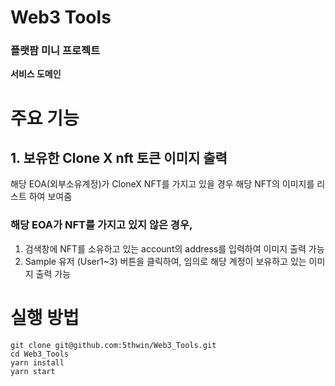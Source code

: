 # Web3 Tools
### 플랫팜 미니 프로젝트

**서비스 도메인**

# 주요 기능
## 1. 보유한 Clone X nft 토큰 이미지 출력
해당 EOA(외부소유계정)가 CloneX NFT를 가지고 있을 경우 해당 NFT의 이미지를 리스트 하여 보여줌
### 해당 EOA가 NFT를 가지고 있지 않은 경우, 
1. 검색창에 NFT를 소유하고 있는 account의 address를 입력하여 이미지 출력 가능
2. Sample 유저 (User1~3) 버튼을 클릭하여, 임의로 해당 계정이 보유하고 있는 이미지 출력 가능

# 실행 방법
```
git clone git@github.com:5thwin/Web3_Tools.git
cd Web3_Tools
yarn install
yarn start
```
